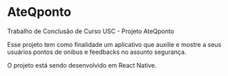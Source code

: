 # AteQponto
Trabalho de Conclusão de Curso USC - Projeto AteQponto 

Esse projeto tem como finalidade um aplicativo que auxilie e mostre a seus usuários pontos de onibus e feedbacks no assunto segurança.

O projeto está sendo desenvolvido em React Native.
